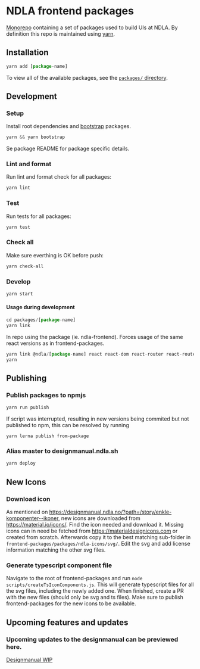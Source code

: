# NDLA frontend packages

[Monorepo](https://github.com/babel/babel/blob/master/doc/design/monorepo.md) containing a set of packages used to build UIs at NDLA. By definition this repo is maintained using [yarn](https://classic.yarnpkg.com/en/).

## Installation

```js
yarn add [package-name]
```

To view all of the available packages, see the [`packages/` directory](packages).

## Development

### Setup

Install root dependencies and [bootstrap](https://github.com/lerna/lerna#bootstrap) packages.

```js
yarn && yarn bootstrap
```

Se package README for package specific details.

### Lint and format

Run lint and format check for all packages:

```js
yarn lint
```

### Test

Run tests for all packages:

```js
yarn test
```

### Check all

Make sure everthing is OK before push:

```js
yarn check-all
```

### Develop

```js
yarn start
```

#### Usage during development

```js
cd packages/[package-name]
yarn link
```

In repo using the package (ie. ndla-frontend). Forces usage of the same react versions as in frontend-packages.

```js
yarn link @ndla/[package-name] react react-dom react-router react-router-dom
yarn
```

## Publishing

### Publish packages to npmjs

```js
yarn run publish
```

If script was interrupted, resulting in new versions being commited but not published to npm, this can be resolved by running

```
yarn lerna publish from-package
```

### Alias master to designmanual.ndla.sh

```js
yarn deploy
```


## New Icons

### Download icon

As mentioned on https://designmanual.ndla.no/?path=/story/enkle-komponenter--ikoner, new icons are downloaded from https://material.io/icons/. Find the icon needed and download it. Missing icons can in need be fetched from https://materialdesignicons.com or created from scratch. Afterwards copy it to the best matching sub-folder in `frontend-packages/packages/ndla-icons/svg/`. Edit the svg and add license information matching the other svg files.

### Generate typescript component file

Navigate to the root of frontend-packages and run `node scripts/createTsIconComponents.js`. This will generate typescript files for all the svg files, including the newly added one. When finished, create a PR with the new files (should only be svg and ts files). Make sure to publish frontend-packages for the new icons to be available.

## Upcoming features and updates

### Upcoming updates to the designmanual can be previewed here.

[Designmanual WIP](https://designmanual.ndla.no/?path=/story/velkommen--til-ndlas-designmanual)
